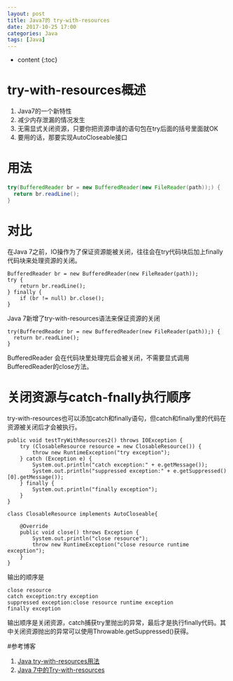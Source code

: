 ```yaml
---
layout: post
title: Java7的 try-with-resources
date: 2017-10-25 17:00
categories: Java
tags: [Java]
---
```


* content
{:toc} 
# try-with-resources概述

1. Java7的一个新特性
2. 减少内存泄漏的情况发生
3. 无需显式关闭资源，只要你把资源申请的语句包在try后面的括号里面就OK
4. 要用的话，那要实现AutoCloseable接口

# 用法

```java
try(BufferedReader br = new BufferedReader(new FileReader(path));) {
  return br.readLine();
}
```

# 对比

在Java 7之前，IO操作为了保证资源能被关闭，往往会在try代码块后加上finally代码块来处理资源的关闭。

```
BufferedReader br = new BufferedReader(new FileReader(path));
try {
    return br.readLine();
} finally {
    if (br != null) br.close();
}
```

Java 7新增了try-with-resources语法来保证资源的关闭

```
try(BufferedReader br = new BufferedReader(new FileReader(path));) {
  return br.readLine();
}
```

BufferedReader 会在代码块里处理完后会被关闭，不需要显式调用BufferedReader的close方法。

# 关闭资源与catch-fnally执行顺序

try-with-resources也可以添加catch和finally语句，但catch和finally里的代码在资源被关闭后才会被执行。

```
public void testTryWithResources2() throws IOException {
    try (ClosableResource resource = new ClosableResource()) {
        throw new RuntimeException("try exception");
    } catch (Exception e) {
        System.out.println("catch exception:" + e.getMessage());
        System.out.println("suppressed exception:" + e.getSuppressed()[0].getMessage());
    } finally {
        System.out.println("finally exception");
    }
}

class ClosableResource implements AutoCloseable{

    @Override
    public void close() throws Exception {
        System.out.println("close resource");
        throw new RuntimeException("close resource runtime exception");
    }
}
```

输出的顺序是

```
close resource
catch exception:try exception
suppressed exception:close resource runtime exception
finally exception
```

输出顺序是关闭资源，catch捕获try里抛出的异常，最后才是执行finally代码。其中关闭资源抛出的异常可以使用Throwable.getSuppressed()获得。

#参考博客

1. [Java try-with-resources用法](https://majing.io/questions/778)
2. [Java 7中的Try-with-resources](http://ifeve.com/java-7%E4%B8%AD%E7%9A%84try-with-resources/)
